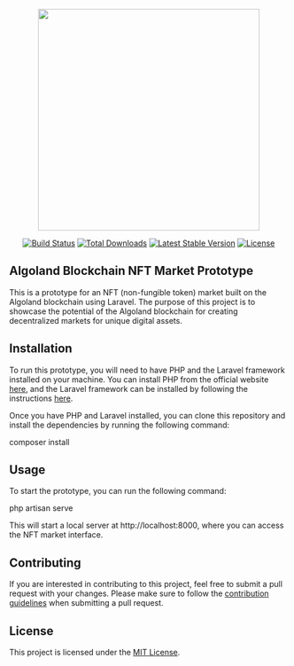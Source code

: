 <p align="center"><a href="https://www.algorand.com/" target="_blank"><img src="https://assets-global.website-files.com/62d96b0e9ea60fd1c96a1b50/62d96b0e9ea60f72566a1bb9_algorand-foudation-logo_black%203.svg" width="400"></a></p>

<p align="center">
<a href="https://travis-ci.org/laravel/framework"><img src="https://travis-ci.org/laravel/framework.svg" alt="Build Status"></a>
<a href="https://packagist.org/packages/laravel/framework"><img src="https://poser.pugx.org/laravel/framework/d/total.svg" alt="Total Downloads"></a>
<a href="https://packagist.org/packages/laravel/framework"><img src="https://poser.pugx.org/laravel/framework/v/stable.svg" alt="Latest Stable Version"></a>
<a href="https://packagist.org/packages/laravel/framework"><img src="https://poser.pugx.org/laravel/framework/license.svg" alt="License"></a>
</p>

## Algoland Blockchain NFT Market Prototype

This is a prototype for an NFT (non-fungible token) market built on the Algoland blockchain using Laravel. The purpose of this project is to showcase the potential of the Algoland blockchain for creating decentralized markets for unique digital assets.

## Installation

To run this prototype, you will need to have PHP and the Laravel framework installed on your machine. You can install PHP from the official website [here](https://www.php.net/downloads.php), and the Laravel framework can be installed by following the instructions [here](https://laravel.com/docs/8.x/installation).

Once you have PHP and Laravel installed, you can clone this repository and install the dependencies by running the following command:

composer install

## Usage

To start the prototype, you can run the following command:

php artisan serve

This will start a local server at http://localhost:8000, where you can access the NFT market interface.

## Contributing

If you are interested in contributing to this project, feel free to submit a pull request with your changes. Please make sure to follow the [contribution guidelines](CONTRIBUTING.md) when submitting a pull request.

## License

This project is licensed under the [MIT License](License).
